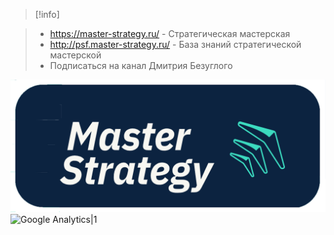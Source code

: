 

>[!info] 

>* https://master-strategy.ru/ - Стратегическая мастерская
>* http://psf.master-strategy.ru/ - База знаний стратегической мастерской 
>* Подписаться на канал Дмитрия Безуглого

![150](Img_PSF/MS-Small-logo.png)
![Google Analytics|1](https://www.google-analytics.com/collect?v=1&tid=G-ZQ2YFW25QQ-Y&cid=555&t=event&ec=page&ea=view&dp=%2Fmypage&dt=My%20Page%20Title)
